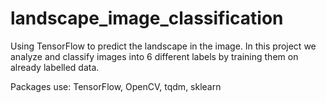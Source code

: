 # landscape_image_classification
Using TensorFlow to predict the landscape in the image.
In this project we analyze and classify images into 6 different labels by training them on already labelled data.

Packages use: TensorFlow, OpenCV, tqdm, sklearn
